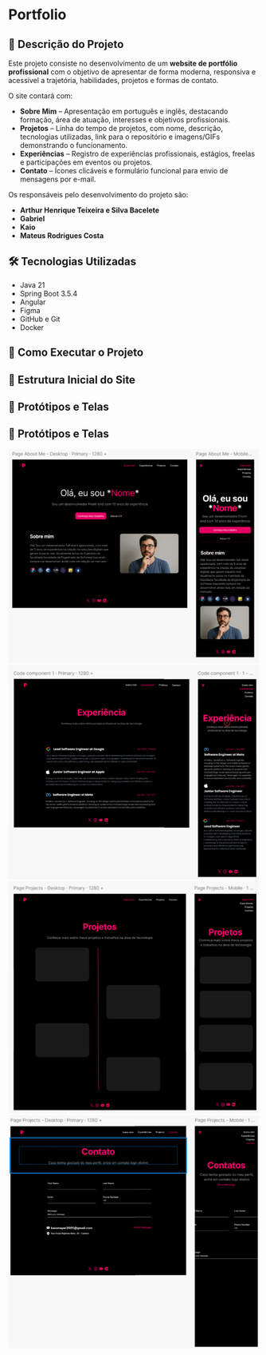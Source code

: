 # Portfolio
## 📖 Descrição do Projeto
Este projeto consiste no desenvolvimento de um **website de portfólio profissional** com o objetivo de apresentar de forma moderna, responsiva e acessível a trajetória, habilidades, projetos e formas de contato. 

O site contará com:  

- **Sobre Mim** – Apresentação em português e inglês, destacando formação, área de atuação, interesses e objetivos profissionais.  
- **Projetos** – Linha do tempo de projetos, com nome, descrição, tecnologias utilizadas, link para o repositório e imagens/GIFs demonstrando o funcionamento.  
- **Experiências** – Registro de experiências profissionais, estágios, freelas e participações em eventos ou projetos.  
- **Contato** – Ícones clicáveis e formulário funcional para envio de mensagens por e-mail.  

Os responsáveis pelo desenvolvimento do projeto são:  
- **Arthur Henrique Teixeira e Silva Bacelete**  
- **Gabriel**  
- **Kaio**  
- **Mateus Rodrigues Costa**  
## 🛠️ Tecnologias Utilizadas
- Java 21
- Spring Boot 3.5.4
- Angular
- Figma
- GitHub e Git
- Docker
## 🚀 Como Executar o Projeto
## 🌳 Estrutura Inicial do Site
## 🎨 Protótipos e Telas
## 🎨 Protótipos e Telas
![Protótipo Home](Img/Home.png)  
![Protótipo Experience](Img/Experience.png)  
![Protótipo Project](Img/Projects.png)  
![Protótipo Contact](Img/Contact.png)  



